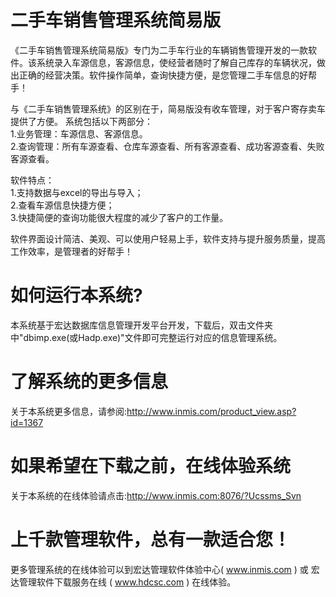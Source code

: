 # 二手车销售管理系统简易版

《二手车销售管理系统简易版》专门为二手车行业的车辆销售管理开发的一款软件。该系统录入车源信息，客源信息，使经营者随时了解自己库存的车辆状况，做出正确的经营决策。软件操作简单，查询快捷方便，是您管理二手车信息的好帮手！

与《二手车销售管理系统》的区别在于，简易版没有收车管理，对于客户寄存卖车提供了方便。 系统包括以下两部分：   
1.业务管理：车源信息、客源信息。   
2.查询管理：所有车源查看、仓库车源查看、所有客源查看、成功客源查看、失败客源查看。 

软件特点：   
1.支持数据与excel的导出与导入；   
2.查看车源信息快捷方便；   
3.快捷简便的查询功能很大程度的减少了客户的工作量。

软件界面设计简洁、美观、可以使用户轻易上手，软件支持与提升服务质量，提高工作效率，是管理者的好帮手！

# 如何运行本系统?

本系统基于宏达数据库信息管理开发平台开发，下载后，双击文件夹中"dbimp.exe(或Hadp.exe)"文件即可完整运行对应的信息管理系统。

# 了解系统的更多信息

关于本系统更多信息，请参阅:http://www.inmis.com/product_view.asp?id=1367

# 如果希望在下载之前，在线体验系统

关于本系统的在线体验请点击:http://www.inmis.com:8076/?Ucssms_Svn

# 上千款管理软件，总有一款适合您！

更多管理系统的在线体验可以到宏达管理软件体验中心( www.inmis.com ) 或 宏达管理软件下载服务在线 ( www.hdcsc.com ) 在线体验。

